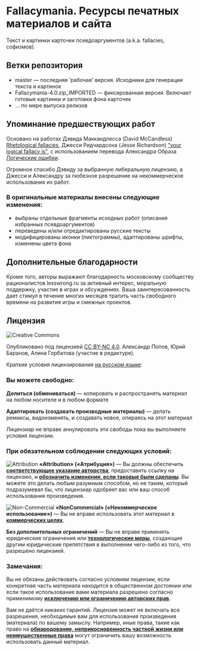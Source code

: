 Fallacymania. Ресурсы печатных материалов и сайта
=================================================
 
 Текст и картинки карточек псевдоаргументов (a.k.a. fallacies, софизмов).

Ветки репозитория
-----------------
* master — последняя 'рабочая' версия. Исходники для генерации текста и картинок
* Fallacymania-4.0.zip_IMPORTED — фиксированная версия. Включает готовые картинки и заготовки фона карточек
* ... по мере выпуска релизов


Упоминание предшествующих работ
--------------------------------
Основано на работах Дэвида Маккандлесса (David McCandless) [Rhetological fallacies][1], Джесси Ридчардсона (Jesse Richardson) ["your logical fallacy is"][2], с использованием перевода Александра Образа [Логические ошибки][3].

Огромное спасибо Дэвиду за выбранную либеральную лицензию, а Джесси и Александру за любезное разрешение на некоммерческое использование их работ.  
 
###  В оригинальные материалы внесены следующие изменения:
 * выбраны отдельные фрагменты исходных работ (описания избранных псевдоаргументов) 
 * переведены и/или отредактированы русские тексты
 * модифицированы иконки (пиктограммы), адаптированы шрифты, изменены цвета фона
 
Дополнительные благодарности
----------------------------
 Кроме того, авторы выражают благодарность московскому сообществу рационалистов lesswrong.ru за активный интерес, моральную поддержку, участие в играх и обсуждениях. Ваша заинтересованность дает стимул в течение многих месяцев тратить часть свободного времени на развитие игры и смежных проектов.



Лицензия
--------
![Creative Commons][cc-logo]

 Опубликовано под лицензией [CC BY-NC 4.0][4]. Александр Попов, Юрий Баранов, Алина Горбатова (участие в редактуре).

 Краткие условия лицензирования [на русском языке][5]:

### Вы можете свободно:

**Делиться (обмениваться)** — копировать и распространять материал на любом носителе и в любом формате

**Адаптировать (создавать производные материалы)** — делать ремиксы, видоизменять, и создавать новое, опираясь на этот материал

Лицензиар не вправе аннулировать эти свободы пока вы выполняете условия лицензии.

### При обязательном соблюдении следующих условий:

![Attribution][by] **«Attribution» («Атрибуция»)** — Вы должны обеспечить **<u>соответствующее указание авторства</u>**, предоставить ссылку на лицензию, и **<u>обозначить изменения, если таковые были сделаны</u>**. Вы можете это делать любым разумным способом, но не таким, который подразумевал бы, что лицензиар одобряет вас или ваш способ использования произведения.

![Non-Commercial][nc] **«NonCommercial» («Некоммерческое использование»)** — Вы не вправе использовать этот материал в **<u>коммерческих целях</u>**.

**Без дополнительных ограничений** — Вы не вправе применять юридические ограничения или **<u>технологические меры</u>**, создающие другим юридические препятствия в выполнении чего-либо из того, что разрешено лицензией.

### Замечания:

 Вы не обязаны действовать согласно условиям лицензии, если конкретная часть материала находится в общественном достоянии или если такое использование вами материала разрешено согласно применимому **<u>исключению или ограничению авторских прав</u>**.

 Вам не даётся никаких гарантий. Лицензия может не включать все разрешения, необходимые вам для использования произведения (материала) по вашему замыслу. Например, иные права, такие как право на **<u>обнародование, неприкосновенность частной жизни или неимущественные права</u>** могут ограничить вашу возможность использовать данный материал.



[1]:  http://www.informationisbeautiful.net/visualizations/rhetological-fallacies/
[2]:  https://yourlogicalfallacyis.com/
[3]:  http://obraz.io/ru/posters/poster_view/1/?back_link=%2Fru%2F&lang=ru&arrow=right
[4]:  https://creativecommons.org/licenses/by-nc/4.0/legalcode
[5]:  https://creativecommons.org/licenses/by-nc-nd/4.0/deed.ru
[cc-logo]: http://mirrors.creativecommons.org/presskit/logos/cc.logo.png
[by]: http://mirrors.creativecommons.org/presskit/icons/by.png
[nc]: http://mirrors.creativecommons.org/presskit/icons/nc.png